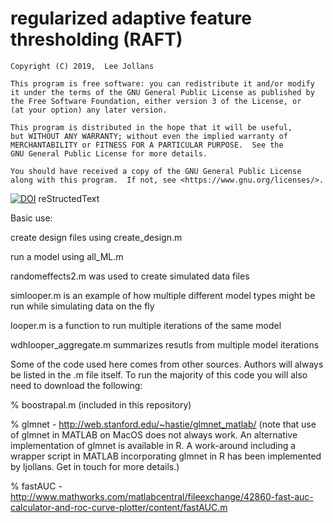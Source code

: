 # regularized adaptive feature thresholding (RAFT)
    Copyright (C) 2019,  Lee Jollans

    This program is free software: you can redistribute it and/or modify
    it under the terms of the GNU General Public License as published by
    the Free Software Foundation, either version 3 of the License, or
    (at your option) any later version.

    This program is distributed in the hope that it will be useful,
    but WITHOUT ANY WARRANTY; without even the implied warranty of
    MERCHANTABILITY or FITNESS FOR A PARTICULAR PURPOSE.  See the
    GNU General Public License for more details.

    You should have received a copy of the GNU General Public License
    along with this program.  If not, see <https://www.gnu.org/licenses/>.


[![DOI](https://zenodo.org/badge/74484393.svg)](https://zenodo.org/badge/latestdoi/74484393)
reStructedText

Basic use:

create design files using create_design.m

run a model using all_ML.m

randomeffects2.m was used to create simulated data files

simlooper.m is an example of how multiple different model types might be run while simulating data on the fly

looper.m is a function to run multiple iterations of the same model

wdhlooper_aggregate.m summarizes resutls from multiple model iterations

Some of the code used here comes from other sources. Authors will always be listed in the .m file itself.
To run the majority of this code you will also need to download the following:

% boostrapal.m (included in this repository)

% glmnet - http://web.stanford.edu/~hastie/glmnet_matlab/
(note that use of glmnet in MATLAB on MacOS does not always work. An alternative implementation of glmnet is available in R. A work-around including a wrapper script in MATLAB incorporating glmnet in R has been implemented by ljollans. Get in touch for more details.)

% fastAUC - http://www.mathworks.com/matlabcentral/fileexchange/42860-fast-auc-calculator-and-roc-curve-plotter/content/fastAUC.m
